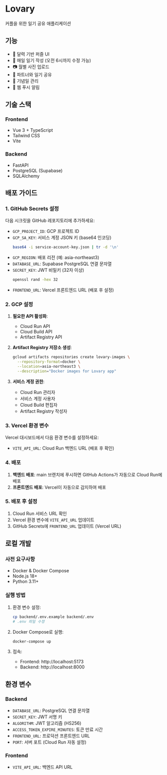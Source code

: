 # Lovary

커플을 위한 일기 공유 애플리케이션

## 기능

- 📅 달력 기반 퍼즐 UI
- 📝 매일 일기 작성 (오전 6시까지 수정 가능)
- 📷 월별 사진 업로드
- 💑 파트너와 일기 공유
- 🎉 기념일 관리
- 🔔 웹 푸시 알림

## 기술 스택

### Frontend
- Vue 3 + TypeScript
- Tailwind CSS
- Vite

### Backend
- FastAPI
- PostgreSQL (Supabase)
- SQLAlchemy

## 배포 가이드

### 1. GitHub Secrets 설정

다음 시크릿을 GitHub 레포지토리에 추가하세요:

- `GCP_PROJECT_ID`: GCP 프로젝트 ID
- `GCP_SA_KEY`: 서비스 계정 JSON 키 (base64 인코딩)
  ```bash
  base64 -i service-account-key.json | tr -d '\n'
  ```
- `GCP_REGION`: 배포 리전 (예: asia-northeast3)
- `DATABASE_URL`: Supabase PostgreSQL 연결 문자열
- `SECRET_KEY`: JWT 비밀키 (32자 이상)
  ```bash
  openssl rand -hex 32
  ```
- `FRONTEND_URL`: Vercel 프론트엔드 URL (배포 후 설정)

### 2. GCP 설정

1. **필요한 API 활성화**:
   - Cloud Run API
   - Cloud Build API
   - Artifact Registry API

2. **Artifact Registry 저장소 생성**:
   ```bash
   gcloud artifacts repositories create lovary-images \
     --repository-format=docker \
     --location=asia-northeast3 \
     --description="Docker images for Lovary app"
   ```

3. **서비스 계정 권한**:
   - Cloud Run 관리자
   - 서비스 계정 사용자
   - Cloud Build 편집자
   - Artifact Registry 작성자

### 3. Vercel 환경 변수

Vercel 대시보드에서 다음 환경 변수를 설정하세요:

- `VITE_API_URL`: Cloud Run 백엔드 URL (배포 후 확인)

### 4. 배포

1. **백엔드 배포**: main 브랜치에 푸시하면 GitHub Actions가 자동으로 Cloud Run에 배포
2. **프론트엔드 배포**: Vercel이 자동으로 감지하여 배포

### 5. 배포 후 설정

1. Cloud Run 서비스 URL 확인
2. Vercel 환경 변수에 `VITE_API_URL` 업데이트
3. GitHub Secrets에 `FRONTEND_URL` 업데이트 (Vercel URL)

## 로컬 개발

### 사전 요구사항

- Docker & Docker Compose
- Node.js 18+
- Python 3.11+

### 실행 방법

1. 환경 변수 설정:
   ```bash
   cp backend/.env.example backend/.env
   # .env 파일 수정
   ```

2. Docker Compose로 실행:
   ```bash
   docker-compose up
   ```

3. 접속:
   - Frontend: http://localhost:5173
   - Backend: http://localhost:8000

## 환경 변수

### Backend
- `DATABASE_URL`: PostgreSQL 연결 문자열
- `SECRET_KEY`: JWT 서명 키
- `ALGORITHM`: JWT 알고리즘 (HS256)
- `ACCESS_TOKEN_EXPIRE_MINUTES`: 토큰 만료 시간
- `FRONTEND_URL`: 프로덕션 프론트엔드 URL
- `PORT`: 서버 포트 (Cloud Run 자동 설정)

### Frontend
- `VITE_API_URL`: 백엔드 API URL
